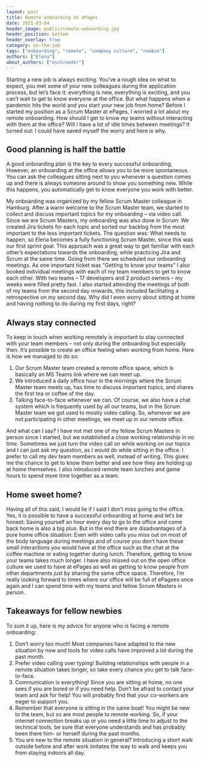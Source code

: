 ```yaml
---
layout: post
title: Remote onboarding at ePages
date: 2021-03-04
header_image: public/remote-onboarding.jpg
header_position: bottom
header_overlay: true
category: on-the-job
tags: ["onboarding", "remote", "company culture", "newbie"]
authors: ["Elena"]
about_authors: ["eschroeder"]
---
```


Starting a new job is always exciting.
You’ve a rough idea on what to expect, you met some of your new colleagues during the application process, but let’s face it: everything is new, everything is exciting, and you can’t wait to get to know everyone at the office.
But what happens when a pandemic hits the world and you start your new job from home?
Before I started my position as a Scrum Master at ePages, I worried a lot about my remote onboarding.
How should I get to know my teams without interacting with them at the office?
Will I have a lot of idle times between meetings?
It turned out: I could have saved myself the worry and here is why.

## Good planning is half the battle

A good onboarding plan is the key to every successful onboarding.
However, an onboarding at the office allows you to be more spontaneous.
You can ask the colleagues sitting next to you whenever a question comes up and there is always someone around to show you something new.
While this happens, you automatically get to know everyone you work with better.

My onboarding was organized by my fellow Scrum Master colleague in Hamburg.
After a warm welcome to the Scrum Master team, we started to collect and discuss important topics for my onboarding – via video call.
Since we are Scrum Masters, my onboarding was also done in Scrum: We created Jira tickets for each topic and sorted our backlog from the most important to the less important tickets.
The question was: What needs to happen, so Elena becomes a fully functioning Scrum Master, since this was our first sprint goal.
This approach was a great way to get familiar with each other’s expectations towards the onboarding, while practicing Jira and Scrum at the same time.
Going from there we scheduled our onboarding meetings.
As one important ticket was “Getting to know your teams” I also booked individual meetings with each of my team members to get to know each other.
With two teams – 17 developers and 2 product owners – my weeks were filled pretty fast.
I also started attending the meetings of both of my teams from the second day onwards, this included facilitating a retrospective on my second day.
Why did I even worry about sitting at home and having nothing to do during my first days, right?

## Always stay connected

To keep in touch when working remotely is important to stay connected with your team members – not only during the onboarding but especially then.
It’s possible to create an office feeling when working from home.
Here is how we managed to do so:

1. Our Scrum Master team created a remote office space, which is basically an MS Teams link where we can meet up. 
2. We introduced a daily office hour in the mornings where the Scrum Master team meets up, has time to discuss important topics, and shares the first tea or coffee of the day. 
3. Talking face-to-face whenever we can. Of course, we also have a chat system which is frequently used by all our teams, but in the Scrum Master team we got used to mostly video calling. So, whenever we are not participating in other meetings, we meet up in our remote office.

And what can I say?
I have not met one of my fellow Scrum Masters in person since I started, but we established a close working relationship in no time. Sometimes we just turn the video call on while working on our topics and I can just ask my question, as I would do while sitting in the office.
I prefer to call my dev team members as well, instead of writing.
This gives me the chance to get to know them better and see how they are holding up at home themselves.
I also introduced remote team lunches and game hours to spend more time together as a team.

## Home sweet home?

Having all of this said, I would lie if I said I don’t miss going to the office.
Yes, it is possible to have a successful onboarding at home and let’s be honest: Saving yourself an hour every day to go to the office and come back home is also a big plus.
But in the end there are disadvantages of a pure home office situation: Even with video calls you miss out on most of the body language during meetings and of course you don’t have these small interactions you would have at the office such as the chat at the coffee machine or eating together during lunch.
Therefore, getting to know your teams takes much longer.
I have also missed out on the open office culture we used to have at ePages as well as getting to know people from other departments just by sharing the same office space.
Therefore, I’m really looking forward to times where our office will be full of ePagees once again and I can spend time with my teams and fellow Scrum Masters in person.

## Takeaways for fellow newbies

To sum it up, here is my advice for anyone who is facing a remote onboarding:

1. Don’t worry too much! Most companies have adapted to the new situation by now and tools for video calls have improved a lot during the past month.
2. Prefer video calling over typing! Building relationships with people in a remote situation takes longer, so take every chance you get to talk face-to-face. 
3. Communication is everything! Since you are sitting at home, no one sees if you are bored or if you need help. Don’t be afraid to contact your team and ask for help! You will probably find that your co-workers are eager to support you.
4. Remember that everyone is sitting in the same boat! You might be new to the team, but so are most people to remote working. So, if your internet connection breaks up or you need a little time to adjust to the technical tools, be sure that everyone understands and has probably been there him- or herself during the past months.
5. You are new to the remote situation in general? Introducing a short walk outside before and after work imitates the way to walk and keeps you from staying indoors all day.
